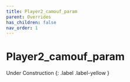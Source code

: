 ```yaml
---
title: Player2_camouf_param
parent: Overrides
has_children: false
nav_order: 1
---
```


# Player2_camouf_param
Under Construction
{: .label .label-yellow }